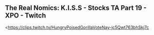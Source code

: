 ## The Real Nomics: K.I.S.S - Stocks TA Part 19 - XPO - Twitch
<https://clips.twitch.tv/HungryPoisedGorillaVoteNay-jc5Qwt763bhSkj7c>
